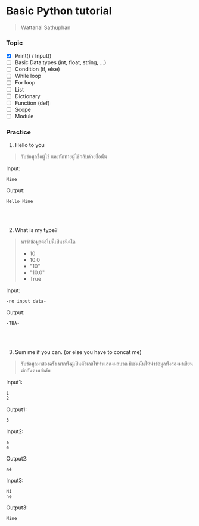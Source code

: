 # Basic Python tutorial
> Wattanai Sathuphan


### Topic
- [x] Print() / Input()
- [ ] Basic Data types (int, float, string, ...)
- [ ] Condition (if, else)
- [ ] While loop
- [ ] For loop
- [ ] List
- [ ] Dictionary
- [ ] Function (def)
- [ ] Scope
- [ ] Module

### Practice
1. Hello to you
> รับข้อมูลชื่อผู้ใช้ และทักทายผู้ใช้กลับด้วยชื่อนั้น

Input:
```
Nine
```
Output:
```
Hello Nine
```
<br/>
<br/>

2. What is my type?
> หาว่าข้อมูลต่อไปนี้เป็นชนิดใด
> - 10
> - 10.0
> - "10"
> - "10.0"
> - True

Input:
```
-no input data-
```
Output:
```
-TBA-
```
<br/>
<br/>

3. Sum me if you can. (or else you have to concat me)
> รับข้อมูลมาสองครั้ง หากทั้งคู่เป็นตัวเลขให้ทำแสดงผลบวก มิเช่นนั้นให้นำข้อมูลทั้งสองมาเขียนต่อกันตามลำดับ

Input1:
```
1
2
```
Output1:
```
3
```
Input2:
```
a
4
```
Output2:
```
a4
```
Input3:
```
Ni
ne
```
Output3:
```
Nine
```
